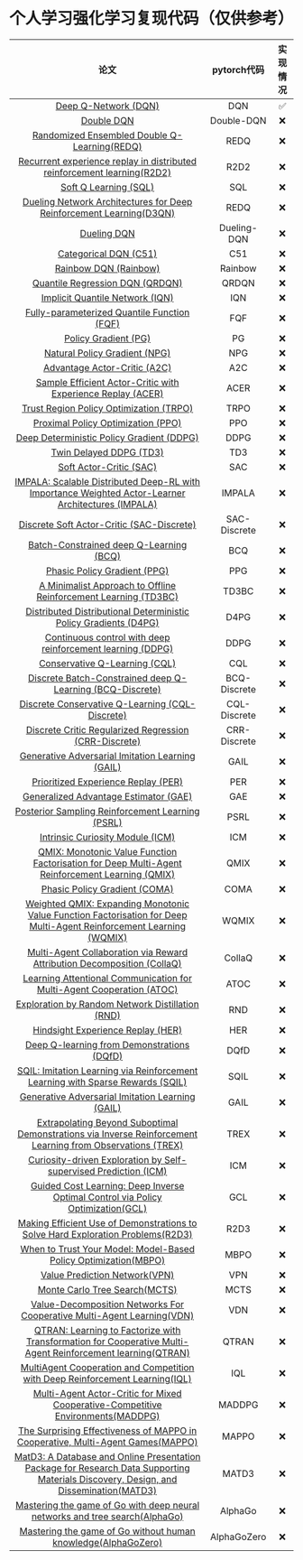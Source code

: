 # 个人学习强化学习复现代码（仅供参考）
|论文|pytorch代码|实现情况|
|:-:|:-:|:-:|
|[Deep Q-Network (DQN)](https://storage.googleapis.com/deepmind-media/dqn/DQNNaturePaper.pdf)|DQN|✅|
|[Double DQN](https://arxiv.org/pdf/1509.06461.pdf)|Double-DQN|❌|
|[Randomized Ensembled Double Q-Learning(REDQ)](https://openreview.net/pdf?id=AY8zfZm0tDd)|REDQ|❌|
|[Recurrent experience replay in distributed reinforcement learning(R2D2)](https://openreview.net/pdf?id=r1lyTjAqYX)|R2D2|❌|
|[Soft Q Learning (SQL)](https://arxiv.org/pdf/1702.08165.pdf)|SQL|❌|
|[Dueling Network Architectures for Deep Reinforcement Learning(D3QN)](http://arxiv.org/pdf/1511.06581)|REDQ|❌|
|[Dueling DQN](https://arxiv.org/pdf/1511.06581.pdf)|Dueling-DQN|❌|
|[Categorical DQN (C51)](https://arxiv.org/pdf/1707.06887.pdf)|C51|❌|
|[Rainbow DQN (Rainbow)](https://arxiv.org/pdf/1710.02298.pdf)|Rainbow|❌|
|[Quantile Regression DQN (QRDQN)](https://arxiv.org/pdf/1710.10044.pdf)|QRDQN|❌|
|[Implicit Quantile Network (IQN)](https://arxiv.org/pdf/1806.06923.pdf)|IQN|❌|
|[Fully-parameterized Quantile Function (FQF)](https://arxiv.org/pdf/1911.02140.pdf)|FQF|❌|
|[Policy Gradient (PG)](https://homes.cs.washington.edu/~todorov/courses/amath579/reading/PolicyGradient.pdf)|PG|❌|
|[Natural Policy Gradient (NPG)](https://proceedings.neurips.cc/paper/2001/file/4b86abe48d358ecf194c56c69108433e-Paper.pdf)|NPG|❌|
|[Advantage Actor-Critic (A2C)](https://openai.com/blog/baselines-acktr-a2c/)|A2C|❌|
|[Sample Efficient Actor-Critic with Experience Replay (ACER)](https://arxiv.org/abs/1611.01224)|ACER|❌|
|[Trust Region Policy Optimization (TRPO)](https://arxiv.org/pdf/1502.05477.pdf)|TRPO|❌|
|[Proximal Policy Optimization (PPO)](https://arxiv.org/pdf/1707.06347.pdf)|PPO|❌|
|[Deep Deterministic Policy Gradient (DDPG)](https://arxiv.org/pdf/1509.02971.pdf)|DDPG|❌|
|[Twin Delayed DDPG (TD3)](https://arxiv.org/pdf/1802.09477.pdf)|TD3|❌|
|[Soft Actor-Critic (SAC)](https://arxiv.org/pdf/1812.05905.pdf)|SAC|❌|
|[IMPALA: Scalable Distributed Deep-RL with Importance Weighted Actor-Learner Architectures (IMPALA)](https://arxiv.org/abs/1802.01561)|IMPALA|❌|
|[Discrete Soft Actor-Critic (SAC-Discrete)](https://arxiv.org/pdf/1910.07207.pdf)|SAC-Discrete|❌|
|[Batch-Constrained deep Q-Learning (BCQ)](https://arxiv.org/pdf/1812.02900.pdf)|BCQ|❌|
|[Phasic Policy Gradient (PPG)](https://arxiv.org/abs/2009.04416)|PPG|❌|
|[A Minimalist Approach to Offline Reinforcement Learning (TD3BC)](https://arxiv.org/abs/2106.06860)|TD3BC|❌|
|[Distributed Distributional Deterministic Policy Gradients (D4PG)](https://arxiv.org/abs/1804.08617v1)|D4PG|❌|
|[Continuous control with deep reinforcement learning (DDPG)](https://arxiv.org/abs/1509.02971)|DDPG|❌|
|[Conservative Q-Learning (CQL)](https://arxiv.org/pdf/2006.04779.pdf)|CQL|❌|
|[Discrete Batch-Constrained deep Q-Learning (BCQ-Discrete)](https://arxiv.org/pdf/1910.01708.pdf)|BCQ-Discrete|❌|
|[Discrete Conservative Q-Learning (CQL-Discrete)](https://arxiv.org/pdf/2006.04779.pdf)|CQL-Discrete|❌|
|[Discrete Critic Regularized Regression (CRR-Discrete)](https://arxiv.org/pdf/2006.15134.pdf)|CRR-Discrete|❌|
|[Generative Adversarial Imitation Learning (GAIL)](https://arxiv.org/pdf/1606.03476.pdf)|GAIL|❌|
|[Prioritized Experience Replay (PER)](https://arxiv.org/pdf/1511.05952.pdf)|PER|❌|
|[Generalized Advantage Estimator (GAE)](https://arxiv.org/pdf/1506.02438.pdf)|GAE|❌|
|[Posterior Sampling Reinforcement Learning (PSRL)](https://www.ece.uvic.ca/~bctill/papers/learning/Strens_2000.pdf)|PSRL|❌|
|[Intrinsic Curiosity Module (ICM)](https://arxiv.org/pdf/1705.05363.pdf)|ICM|❌|
|[QMIX: Monotonic Value Function Factorisation for Deep Multi-Agent Reinforcement Learning (QMIX)](https://arxiv.org/abs/1803.11485)|QMIX|❌|
|[Phasic Policy Gradient (COMA)](https://proceedings.neurips.cc/paper/2016/file/c7635bfd99248a2cdef8249ef7bfbef4-Paper.pdf)|COMA|❌|
|[Weighted QMIX: Expanding Monotonic Value Function Factorisation for Deep Multi-Agent Reinforcement Learning (WQMIX)](https://arxiv.org/abs/2006.10800)|WQMIX|❌|
|[Multi-Agent Collaboration via Reward Attribution Decomposition (CollaQ)](https://arxiv.org/abs/2010.08531)|CollaQ|❌|
|[Learning Attentional Communication for Multi-Agent Cooperation (ATOC)](https://arxiv.org/abs/1805.07733)|ATOC|❌|
|[Exploration by Random Network Distillation (RND)](https://arxiv.org/abs/1810.12894v1)|RND|❌|
|[Hindsight Experience Replay (HER)](https://arxiv.org/abs/1707.01495)|HER|❌|
|[Deep Q-learning from Demonstrations (DQfD)](https://arxiv.org/abs/1704.03732)|DQfD|❌|
|[SQIL: Imitation Learning via Reinforcement Learning with Sparse Rewards (SQIL)](https://arxiv.org/abs/1905.11108)|SQIL|❌|
|[Generative Adversarial Imitation Learning (GAIL)](https://arxiv.org/abs/1606.03476)|GAIL|❌|
|[Extrapolating Beyond Suboptimal Demonstrations via Inverse Reinforcement Learning from Observations (TREX)](https://arxiv.org/abs/1904.06387)|TREX|❌|
|[Curiosity-driven Exploration by Self-supervised Prediction (ICM)](http://proceedings.mlr.press/v70/pathak17a/pathak17a.pdf)|ICM|❌|
|[Guided Cost Learning: Deep Inverse Optimal Control via Policy Optimization(GCL)](https://arxiv.org/abs/1603.00448)|GCL|❌|
|[Making Efficient Use of Demonstrations to Solve Hard Exploration Problems(R2D3)](https://arxiv.org/abs/1909.01387)|R2D3|❌|
|[When to Trust Your Model: Model-Based Policy Optimization(MBPO)](https://arxiv.org/abs/1906.08253)|MBPO|❌|
|[Value Prediction Network(VPN)](https://arxiv.org/abs/1707.03497)|VPN|❌|
|[Monte Carlo Tree Search(MCTS)](https://digitalcommons.morris.umn.edu/cgi/viewcontent.cgi?referer=&httpsredir=1&article=1028&context=horizons)|MCTS|❌|
|[Value-Decomposition Networks For Cooperative Multi-Agent Learning(VDN)](https://arxiv.org/abs/1707.03497)|VDN|❌|
|[QTRAN: Learning to Factorize with Transformation for Cooperative Multi-Agent Reinforcement learning(QTRAN)]()|QTRAN|❌|
|[MultiAgent Cooperation and Competition with Deep Reinforcement Learning(IQL)](https://arxiv.org/abs/1707.03497)|IQL|❌|
|[Multi-Agent Actor-Critic for Mixed Cooperative-Competitive Environments(MADDPG)](https://openai.com/blog/learning-to-cooperate-compete-and-communicate/)|MADDPG|❌|
|[The Surprising Effectiveness of MAPPO in Cooperative, Multi-Agent Games(MAPPO)](https://arxiv.org/abs/2103.01955)|MAPPO|❌|
|[MatD3: A Database and Online Presentation Package for Research Data Supporting Materials Discovery, Design, and Dissemination(MATD3)](https://arxiv.org/abs/2001.02135)|MATD3|❌|
|[Mastering the game of Go with deep neural networks and tree search(AlphaGo)](https://www.nature.com/articles/nature16961)|AlphaGo|❌|
|[Mastering the game of Go without human knowledge(AlphaGoZero)](https://www.nature.com/articles/nature24270.)|AlphaGoZero|❌|
